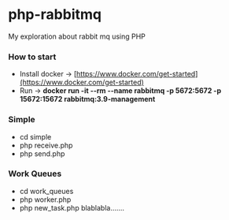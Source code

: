 # php-rabbitmq
My exploration about rabbit mq using PHP
### How to start
- Install docker -> [https://www.docker.com/get-started](https://www.docker.com/get-started)
- Run -> **docker run -it --rm --name rabbitmq -p 5672:5672 -p 15672:15672 rabbitmq:3.9-management**

### Simple
- cd simple
- php receive.php
- php send.php

### Work Queues
- cd work_queues
- php worker.php
- php new_task.php blablabla.......
